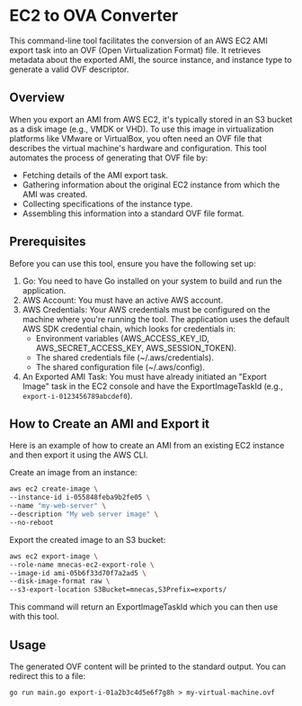 # EC2 to OVA Converter

This command-line tool facilitates the conversion of an AWS EC2 AMI export task into an OVF (Open Virtualization Format) file. It retrieves metadata about the exported AMI, the source instance, and instance type to generate a valid OVF descriptor.

## Overview
When you export an AMI from AWS EC2, it's typically stored in an S3 bucket as a disk image (e.g., VMDK or VHD). To use this image in virtualization platforms like VMware or VirtualBox, you often need an OVF file that describes the virtual machine's hardware and configuration.
This tool automates the process of generating that OVF file by:
- Fetching details of the AMI export task.
- Gathering information about the original EC2 instance from which the AMI was created.
- Collecting specifications of the instance type.
- Assembling this information into a standard OVF file format.

## Prerequisites
Before you can use this tool, ensure you have the following set up:

1. Go: You need to have Go installed on your system to build and run the application.
2. AWS Account: You must have an active AWS account.
3. AWS Credentials: Your AWS credentials must be configured on the machine where you're running the tool. The application uses the default AWS SDK credential chain, which looks for credentials in:
    - Environment variables (AWS_ACCESS_KEY_ID, AWS_SECRET_ACCESS_KEY, AWS_SESSION_TOKEN).
    - The shared credentials file (~/.aws/credentials).
    - The shared configuration file (~/.aws/config).
4. An Exported AMI Task: You must have already initiated an "Export Image" task in the EC2 console and have the ExportImageTaskId (e.g., `export-i-0123456789abcdef0`).

## How to Create an AMI and Export it
Here is an example of how to create an AMI from an existing EC2 instance and then export it using the AWS CLI.

Create an image from an instance:
```bash
aws ec2 create-image \
--instance-id i-055848feba9b2fe05 \
--name "my-web-server" \
--description "My web server image" \
--no-reboot
```
Export the created image to an S3 bucket:

```bash
aws ec2 export-image \
--role-name mnecas-ec2-export-role \
--image-id ami-05b6f33d70f7a2ad5 \
--disk-image-format raw \
--s3-export-location S3Bucket=mnecas,S3Prefix=exports/
```

This command will return an ExportImageTaskId which you can then use with this tool.

## Usage
The generated OVF content will be printed to the standard output. You can redirect this to a file:
```
go run main.go export-i-01a2b3c4d5e6f7g8h > my-virtual-machine.ovf
```

